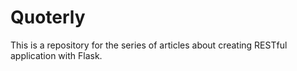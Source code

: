 # Quoterly
This is a repository for the series of articles about creating RESTful application with Flask.
